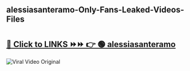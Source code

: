 
 ## alessiasanteramo-Only-Fans-Leaked-Videos-Files

# <h2><a href="https://mediaupload.pro?alessiasanteramo">🔗 Click to LINKS ⏩⏩ 👉 🟢 alessiasanteramo </a></h2>

<a href="https://mediaupload.pro?alessiasanteramo" rel="nofollow" data-target="animated-image.originalLink"><img src="https://i.ibb.co.com/xMMVF88/686577567.gif" alt="Viral Video Original" style="max-width: 100%; display: inline-block;" data-target="animated-image.originalImage"></a>